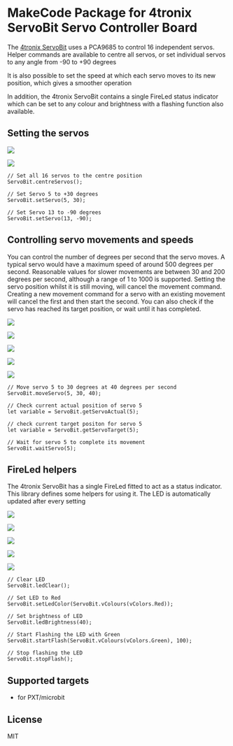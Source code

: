 # MakeCode Package for 4tronix ServoBit Servo Controller Board

The [4tronix ServoBit](https://4tronix.co.uk/servobit) uses a PCA9685 to control 16 independent servos.
Helper commands are available to centre all servos, or set individual servos to any angle from -90 to +90 degrees

It is also possible to set the speed at which each servo moves to its new position, which gives a smoother operation

In addition, the 4tronix ServoBit contains a single FireLed status indicator which can be set to any colour and brightness
with a flashing function also available.


## Setting the servos

![](http://4tronix.co.uk/servobit/centreServos.jpg)

![](http://4tronix.co.uk/servobit/setServo.jpg)

```blocks
// Set all 16 servos to the centre position
ServoBit.centreServos();

// Set Servo 5 to +30 degrees
ServoBit.setServo(5, 30);

// Set Servo 13 to -90 degrees
ServoBit.setServo(13, -90);
```

## Controlling servo movements and speeds
You can control the number of degrees per second that the servo moves. A typical servo would have a maximum speed of around 500 degrees per second.
Reasonable values for slower movements are between 30 and 200 degrees per second, although a range of 1 to 1000 is supported.
Setting the servo position whilst it is still moving, will cancel the movement command.
Creating a new movement command for a servo with an existing movement will cancel the first and then start the second.
You can also check if the servo has reached its target position, or wait until it has completed.

![](http://4tronix.co.uk/servobit/moveServo.jpg)

![](http://4tronix.co.uk/servobit/servoActual.jpg)

![](http://4tronix.co.uk/servobit/servoTarget.jpg)

![](http://4tronix.co.uk/servobit/servoComplete.jpg)

![](http://4tronix.co.uk/servobit/waitServo.jpg)


```blocks
// Move servo 5 to 30 degrees at 40 degrees per second
ServoBit.moveServo(5, 30, 40);

// Check current actual position of servo 5
let variable = ServoBit.getServoActual(5);

// check current target positon for servo 5
let variable = ServoBit.getServoTarget(5);

// Wait for servo 5 to complete its movement
ServoBit.waitServo(5);
```

## FireLed helpers

The 4tronix ServoBit has a single FireLed fitted to act as a status indicator.
This library defines some helpers for using it.
The LED is automatically updated after every setting

![](http://4tronix.co.uk/servobit/clearLed.jpg)

![](http://4tronix.co.uk/servobit/setLed.jpg)

![](http://4tronix.co.uk/servobit/setBrightness.jpg)

![](http://4tronix.co.uk/servobit/startFlash.jpg)

![](http://4tronix.co.uk/servobit/stopFlash.jpg)


```blocks
// Clear LED
ServoBit.ledClear();

// Set LED to Red
ServoBit.setLedColor(ServoBit.vColours(vColors.Red));

// Set brightness of LED
ServoBit.ledBrightness(40);

// Start Flashing the LED with Green
ServoBit.startFlash(ServoBit.vColours(vColors.Green), 100);

// Stop flashing the LED
ServoBit.stopFlash();
```


## Supported targets

* for PXT/microbit

## License

MIT
